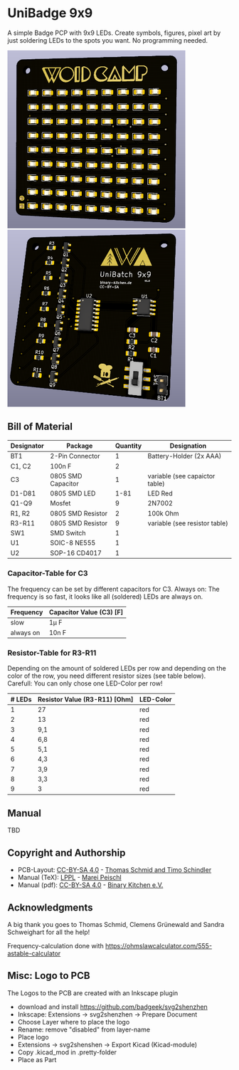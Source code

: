# UniBadge 9x9
A simple Badge PCP with 9x9 LEDs. Create symbols, figures, pixel art by just soldering LEDs to the spots you want. No programming needed.

<img src="images/unibadge_front.png" width=400px alt="UniBadge 9x9 front"> <img src="images/unibadge_back.png" width=400px alt="UniBadge 9x9 front">

## Bill of Material
| Designator | Package            | Quantity | Designation                    |
| ---------- | ------------------ | -------- | ------------------------------ |
| BT1        | 2-Pin Connector    | 1        | Battery-Holder (2x AAA)        |
| C1, C2     | 100n F             | 2        |                                |
| C3         | 0805 SMD Capacitor | 1        | variable (see capaictor table) |
| D1-D81     | 0805 SMD LED       | 1-81     | LED Red                        |
| Q1-Q9      | Mosfet             | 9        | 2N7002                         |
| R1, R2     | 0805 SMD Resistor  | 2        | 100k Ohm                       |
| R3-R11     | 0805 SMD Resistor  | 9        | variable (see resistor table)  |
| SW1        | SMD Switch         | 1        |                                |
| U1         | SOIC-8 NE555       | 1        |                                |
| U2         | SOP-16 CD4017      | 1        |                                |

### Capacitor-Table for C3
The frequency can be set by different capacitors for C3. Always on: The frequency is so fast, it looks like all (soldered) LEDs are always on.

| Frequency | Capacitor Value (C3) \[F\] |
| --------- | -------------------------- |
| slow      | 1µ F                       |
| always on | 10n F                      | 

### Resistor-Table for R3-R11
Depending on the amount of soldered LEDs per row and depending on the color of the row, you need different resistor sizes (see table below). Carefull: You can only chose one LED-Color per row!

| \# LEDs | Resistor Value (R3-R11) \[Ohm\] | LED-Color |
| ------- | ------------------------------- | --------- |
| 1       | 27                              | red       |
| 2       | 13                              | red       |
| 3       | 9,1                             | red       |
| 4       | 6,8                             | red       |
| 5       | 5,1                             | red       |
| 6       | 4,3                             | red       |
| 7       | 3,9                             | red       |
| 8       | 3,3                             | red       |
| 9       | 3                               | red       |

## Manual
TBD

## Copyright and Authorship
- PCB-Layout: [CC-BY-SA 4.0](https://creativecommons.org/licenses/by-sa/4.0/) - [Thomas Schmid and Timo Schindler](https://www.binary-kitchen.de)
- Manual (TeX): [LPPL](https://www.latex-project.org/lppl.txt) - [Marei Peischl](https://peitex.de)
- Manual (pdf): [CC-BY-SA 4.0](https://creativecommons.org/licenses/by-sa/4.0/) - [Binary Kitchen e.V.](https://www.binary-kitchen.de)

## Acknowledgments
A big thank you goes to Thomas Schmid, Clemens Grünewald and Sandra Schweighart for all the help!

Frequency-calculation done with https://ohmslawcalculator.com/555-astable-calculator

## Misc: Logo to PCB
The Logos to the PCB are created with an Inkscape plugin

- download and install https://github.com/badgeek/svg2shenzhen
- Inkscape: Extensions -> svg2shenzhen -> Prepare Document
- Choose Layer where to place the logo
- Rename: remove "disabled" from layer-name
- Place logo
- Extensions -> svg2shenshen -> Export Kicad (Kicad-module)
- Copy .kicad_mod in .pretty-folder
- Place as Part